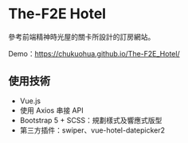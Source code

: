 # The-F2E Hotel
參考前端精神時光屋的關卡所設計的訂房網站。

Demo：https://chukuohua.github.io/The-F2E_Hotel/

## 使用技術
<ul>
  <li>Vue.js</li>
  <li>使用 Axios 串接 API</li>
  <li>Bootstrap 5 + SCSS：規劃樣式及響應式版型</li>
  <li>第三方插件：swiper、vue-hotel-datepicker2</li>
</ul>
